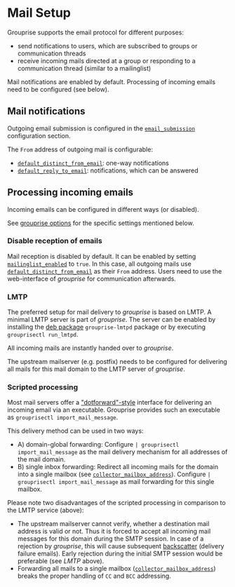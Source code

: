 # Mail Setup

Grouprise supports the email protocol for different purposes:

* send notifications to users, which are subscribed to groups or communication threads
* receive incoming mails directed at a group or responding to a communication thread
  (similar to a mailinglist)

Mail notifications are enabled by default.
Processing of incoming emails need to be configured (see below).


## Mail notifications

Outgoing email submission is configured in the [`email_submission`](configuration/options.html#email-delivery-of-outgoing-messages) configuration section.

The `From` address of outgoing mail is configurable:

* [`default_distinct_from_email`](configuration/options.html#default-distinct-from-email): one-way notifications
* [`default_reply_to_email`](configuration/options.html#default-reply-to-email): notifications, which can be answered


## Processing incoming emails

Incoming emails can be configured in different ways (or disabled).

See [grouprise options](/configuration/options) for the specific settings mentioned below.


### Disable reception of emails

Mail reception is disabled by default.
It can be enabled by setting [`mailinglist_enabled`](configuration/options.html#mailinglist-enabled) to `true`.
In this case, all outgoing mails use [`default_distinct_from_email`](configuration/options.html#default-distinct-from-email) as their `From` address.
Users need to use the web-interface of *grouprise* for communication afterwards.


### LMTP

The preferred setup for mail delivery to *grouprise* is based on LMTP.
A minimal LMTP server is part of *grouprise*.
The server can be enabled by installing the [deb package](/deployment/deb) `grouprise-lmtpd` package
or by executing `grouprisectl run_lmtpd`.

All incoming mails are instantly handed over to *grouprise*.

The upstream mailserver (e.g. postfix) needs to be configured for delivering all mails for this
mail domain to the LMTP server of *grouprise*.


### Scripted processing

Most mail servers offer a ["dotforward"-style](https://www.courier-mta.org/dot-forward.html)
interface for delivering an incoming email via an executable.
Grouprise provides such an executable as `grouprisectl import_mail_message`.

This delivery method can be used in two ways:

* A) domain-global forwarding: Configure `| grouprisectl import_mail_message` as the mail delivery
     mechanism for all addresses of the mail domain.
* B) single inbox forwarding: Redirect all incoming mails for the domain into a single mailbox
     (see [`collector_mailbox_address`](configuration/options.html#collector-mailbox-address)).  Configure `| grouprisectl import_mail_message` as mail
     forwarding for this single mailbox.

Please note two disadvantages of the scripted processing in comparison to the LMTP service (above):

* The upstream mailserver cannot verify, whether a destination mail address is valid or not.
  Thus it is forced to accept all incoming mail messages for this domain during the SMTP session.
  In case of a rejection by *grouprise*, this will cause subsequent
  [backscatter](https://en.wikipedia.org/wiki/Backscatter_%28email%29) (delivery failure emails).
  Early rejection during the initial SMTP session would be preferable (see *LMTP* above).
* Forwarding all mails to a single mailbox ([`collector_mailbox_address`](configuration/options.html#collector-mailbox-address)) breaks the proper handling
  of `CC` and `BCC` addressing.
